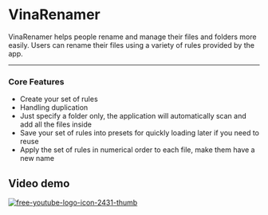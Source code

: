 # VinaRenamer
VinaRenamer helps people rename and manage their files and folders more easily. Users can rename their files using a variety of rules provided by the app.
***
<!-- ### Technologies
 ![NPM](https://img.shields.io/badge/NPM-%23000000.svg?style=for-the-badge&logo=npm&logoColor=white) ![jQuery](https://img.shields.io/badge/jquery-%230769AD.svg?style=for-the-badge&logo=jquery&logoColor=white) ![Bootstrap](https://img.shields.io/badge/bootstrap-%23563D7C.svg?style=for-the-badge&logo=bootstrap&logoColor=white) ![Chart.js](https://img.shields.io/badge/chart.js-F5788D.svg?style=for-the-badge&logo=chart.js&logoColor=white)
  ![Postgres](https://img.shields.io/badge/postgres-%23316192.svg?style=for-the-badge&logo=postgresql&logoColor=white) ![NodeJS](https://img.shields.io/badge/node.js-6DA55F?style=for-the-badge&logo=node.js&logoColor=white) ![Express.js](https://img.shields.io/badge/express.js-%23404d59.svg?style=for-the-badge&logo=express&logoColor=%2361DAFB) ![JWT](https://img.shields.io/badge/JWT-black?style=for-the-badge&logo=JSON%20web%20tokens) -->

<!-- ### Deployment: [AntiCovid](https://anticovid19.herokuapp.com/) -->

### Core Features
* Create your set of rules
* Handling duplication
* Just specify a folder only, the application will automatically scan and add all the files inside
* Save your set of rules into presets for quickly loading later if you need to reuse
* Apply the set of rules in numerical order to each file, make them have a new name

## Video demo
[![free-youtube-logo-icon-2431-thumb](https://user-images.githubusercontent.com/90912187/149267617-05c7c70d-2156-44b7-bbf9-59517cb9f2b2.png)](https://youtu.be/ArnVJC4cQHc)
